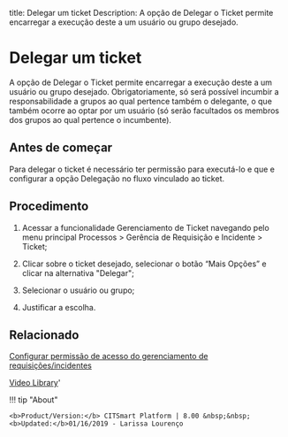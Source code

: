 title: Delegar um ticket
Description: A opção de Delegar o Ticket permite encarregar a execução deste a um usuário ou grupo desejado.
# Delegar um ticket

A opção de Delegar o Ticket permite encarregar a execução deste a um usuário ou grupo desejado. Obrigatoriamente, só será possível incumbir a responsabilidade a grupos ao qual pertence também o delegante, o que também ocorre ao optar por um usuário (só serão facultados os membros dos grupos ao qual pertence o incumbente).

Antes de começar
----------------

Para delegar o ticket é necessário ter permissão para executá-lo e que e
configurar a opção Delegação no fluxo vinculado ao ticket.

Procedimento
------------

1.  Acessar a funcionalidade Gerenciamento de Ticket navegando pelo menu
    principal Processos \> Gerência de Requisição e Incidente \> Ticket;

2.  Clicar sobre o ticket desejado, selecionar o botão “Mais Opções” e clicar na
    alternativa "Delegar";

3.  Selecionar o usuário ou grupo;

4.  Justificar a escolha.

Relacionado
-----------

[Configurar permissão de acesso do gerenciamento de requisições/incidentes](/pt-br/citsmart-platform-8/processes/tickets/configuration/access-ticket-management.html)

<i class='fa fa-youtube-play  fa-2x' style='color:#97ce17;vertical-align: middle;'> </i> [Video Library](https://www.youtube.com/playlist?list=PLB5qK2uzf2ROn4Xs6UdH84Ujzta2iJ6Ei)'

!!! tip "About"

    <b>Product/Version:</b> CITSmart Platform | 8.00 &nbsp;&nbsp;
    <b>Updated:</b>01/16/2019 - Larissa Lourenço
